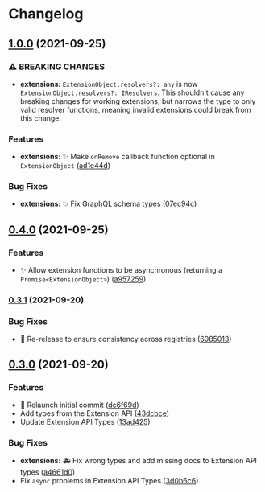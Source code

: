 # Changelog

## [1.0.0](https://www.github.com/server-state/types/compare/v0.4.0...v1.0.0) (2021-09-25)


### ⚠ BREAKING CHANGES

* **extensions:** `ExtensionObject.resolvers?: any` is now `ExtensionObject.resolvers?: IResolvers`. This shouldn't cause any breaking changes for working extensions, but narrows the type to only valid resolver functions, meaning invalid extensions could break from this change.

### Features

* **extensions:** :sparkles: Make `onRemove` callback function optional in `ExtensionObject` ([ad1e44d](https://www.github.com/server-state/types/commit/ad1e44d4096016c3c326c10f3f0f9e53d87623d0))


### Bug Fixes

* **extensions:** :boom: Fix GraphQL schema types ([07ec94c](https://www.github.com/server-state/types/commit/07ec94c6e37a0b7f5887027c8b762b0adc453797))

## [0.4.0](https://www.github.com/server-state/types/compare/v0.3.1...v0.4.0) (2021-09-25)


### Features

* :sparkles: Allow extension functions to be asynchronous (returning a `Promise<ExtensionObject>`) ([a957259](https://www.github.com/server-state/types/commit/a957259355f2617ad090f04afa367c47510bb4f2))

### [0.3.1](https://www.github.com/server-state/types/compare/v0.3.0...v0.3.1) (2021-09-20)


### Bug Fixes

* :bookmark: Re-release to ensure consistency across registries ([6085013](https://www.github.com/server-state/types/commit/6085013130100ba9091661a204b02e8ce45087ff))

## [0.3.0](https://www.github.com/server-state/types/compare/v0.2.0...v0.3.0) (2021-09-20)


### Features

* :tada: Relaunch initial commit ([dc6f69d](https://www.github.com/server-state/types/commit/dc6f69d7582f38a3ad1f77b67e073b116cc45f08))
* Add types from the Extension API ([43dcbce](https://www.github.com/server-state/types/commit/43dcbcec9c46d4c252cdd75a319e07f16d52ea72))
* Update Extension API Types ([13ad425](https://www.github.com/server-state/types/commit/13ad4253b19b403c0e8e4282848f03472a6068ba))


### Bug Fixes

* **extensions:** :ambulance: Fix wrong types and add missing docs to Extension API types ([a4661d0](https://www.github.com/server-state/types/commit/a4661d0e41bd90553676b648550f80c0ee2704a9))
* Fix `async` problems in Extension API Types ([3d0b6c6](https://www.github.com/server-state/types/commit/3d0b6c6dfe93b034a5f7cbafaeee800582505455))
